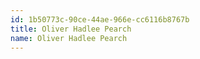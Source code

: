 ```yaml
---
id: 1b50773c-90ce-44ae-966e-cc6116b8767b
title: Oliver Hadlee Pearch
name: Oliver Hadlee Pearch
---
```

